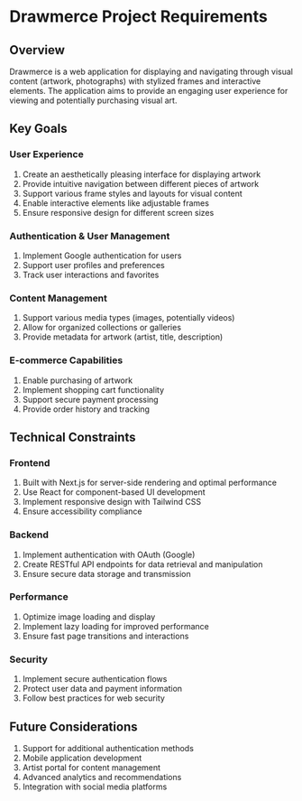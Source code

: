 # Drawmerce Project Requirements

## Overview
Drawmerce is a web application for displaying and navigating through visual content (artwork, photographs) with stylized frames and interactive elements. The application aims to provide an engaging user experience for viewing and potentially purchasing visual art.

## Key Goals

### User Experience
1. Create an aesthetically pleasing interface for displaying artwork
2. Provide intuitive navigation between different pieces of artwork
3. Support various frame styles and layouts for visual content
4. Enable interactive elements like adjustable frames
5. Ensure responsive design for different screen sizes

### Authentication & User Management
1. Implement Google authentication for users
2. Support user profiles and preferences
3. Track user interactions and favorites

### Content Management
1. Support various media types (images, potentially videos)
2. Allow for organized collections or galleries
3. Provide metadata for artwork (artist, title, description)

### E-commerce Capabilities
1. Enable purchasing of artwork
2. Implement shopping cart functionality
3. Support secure payment processing
4. Provide order history and tracking

## Technical Constraints

### Frontend
1. Built with Next.js for server-side rendering and optimal performance
2. Use React for component-based UI development
3. Implement responsive design with Tailwind CSS
4. Ensure accessibility compliance

### Backend
1. Implement authentication with OAuth (Google)
2. Create RESTful API endpoints for data retrieval and manipulation
3. Ensure secure data storage and transmission

### Performance
1. Optimize image loading and display
2. Implement lazy loading for improved performance
3. Ensure fast page transitions and interactions

### Security
1. Implement secure authentication flows
2. Protect user data and payment information
3. Follow best practices for web security

## Future Considerations
1. Support for additional authentication methods
2. Mobile application development
3. Artist portal for content management
4. Advanced analytics and recommendations
5. Integration with social media platforms